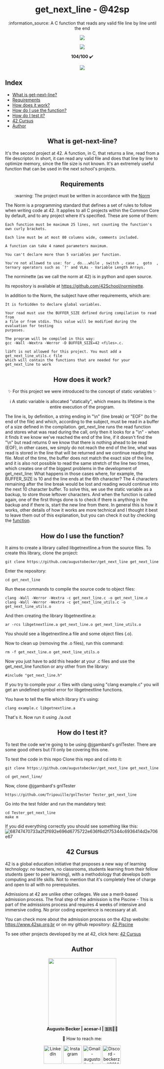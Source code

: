 <h1 align="center"> get_next_line - @42sp </h1>

<p align="center">:information_source: A C function that reads any valid file line by line until the end </p>

<p align="center"><a href="https://www.42sp.org.br/" target="_blank"><img src="https://img.shields.io/static/v1?label=&message=SP&color=000&style=for-the-badge&logo=42""></a></p>
<p align="center"><img src="https://user-images.githubusercontent.com/81205527/149212588-45d60d10-2e78-46c5-bf0c-0dc247464ad5.png"></p>
<p align="center"> <strong>104/100</strong> ✔️ </p>
<p align="center"><a href="https://github.com/augustobecker/get_next_line/blob/main/README-ptbr.md" target="_blank"><img src="https://img.shields.io/badge/dispon%C3%ADvel%20tamb%C3%A9m%20em-PT--BR-yellow"></a></p>

## Index

* [What is get-next-line?](#what-is-get-next-line)
* [Requirements](#requirements)
* [How does it work?](#how-does-it-work)
* [How do I use the function?](#how-do-i-use-the-function)
* [How do I test it?](#how-do-i-test-it)
* [42 Cursus](#42-cursus)
* [Author](#author)

<h2 align="center" id="what-is-get-next-line"> What is get-next-line? </h2>

It's the second project at 42. A function, in C, that returns a line, read from a file descriptor. In short, it can read any valid file and does that line by line to optimize memory, since the file size is not known. It's an extremely useful function that can be used in the next school's projects.

<h2 align="center" id="requirements"> Requirements </h2>

<p  align="center"> :warning: The project must be written in accordance with the <a href="https://github.com/42School/norminette/blob/master/pdf/en.norm.pdf" target="_blank">Norm</a> </p>
The Norm  is a programming standard that defines a set of rules to follow when writing code at 42. It applies to all C projects within the Common Core by default, and
to any project where it's specified. These are some of them:

    Each function must be maximum 25 lines, not counting the function's own curly brackets.
    
    Each line must be at most 80 columns wide, comments included.
    
    A function can take 4 named parameters maximum.
    
    You can't declare more than 5 variables per function.
    
    You're not allowed to use: for , do...while , switch , case ,  goto  ,
    ternary operators such as `?' and VLAs - Variable Length Arrays.
  The norminette (as we call the norm at 42) is in python and open source.
  
  Its repository is available at https://github.com/42School/norminette.
  
  In addition to the Norm, the subject have other requirements, which are:
  
    It is forbidden to declare global variables.
   
    Your read must use the BUFFER_SIZE defined during compilation to read from
    a file or from stdin. This value will be modified during the evaluation for testing
    purposes.
    
    The program will be compiled in this way:
    gcc -Wall -Wextra -Werror -D BUFFER_SIZE=42 <files>.c.
    
    libft is not allowed for this project. You must add a get_next_line_utils.c file
    which will contain the functions that are needed for your get_next_line to work

<h2 align="center" id="how-does-it-work"> How does it work? </h2>

<p align="center">✨ For this project we were introduced to the concept of static variables ✨</p>

<p align="center">ℹ️ A static variable is allocated "statically", which means its lifetime is the entire execution of the program.</p>

The line is, by definition, a string ending in "\n" (line break) or "EOF" (to the end of the file) and which, according to the subject, must be read in a buffer of a size defined in the compilation. get_next_line runs the read function and stores what was read during the call, only then it looks for a "\n" - when it finds it we know we've reached the end of the line, if it doesn't find the "\n" but read returns 0 we know that there is nothing ahead to be read (EOF), in other cases, we simply do not reach the end of the line, what was read is stored in the line that will be returned and we continue reading the file. Most of the time, the buffer does not match the exact size of the line, and it is also not possible to read the same stretch of the line two times, which creates one of the biggest problems in the development of get_next_line:
What happens in those cases where, for example, the BUFFER_SIZE is 10 and the line ends at the 6th character?
The 4 characters remaining after the line break would be lost and reading would continue into the next 10 character buffer. To solve this, we use the static variable as a backup, to store those leftover characters. And when the function is called again, one of the first things done is to check if there is anything in the backup and if there is, start the new line from there. In general this is how it works, other details of how it works are more technical and I thought it best to leave them out of this explanation, but you can check it out by checking the <a href="https://github.com/augustobecker/get_next_line/blob/main/get_next_line.c">function</a>.
<h2 align="center" id="how-do-i-use-the-function"> How do I use the function? </h2>

It aims to create a library called libgetnextline.a from the source files.
To create this library, clone the project:

    git clone https://github.com/augustobecker/get_next_line get_next_line
Enter the repository:

    cd get_next_line

Run these commands to compile the source code to object files:
    
    clang -Wall -Werror -Wextra -c get_next_line.c -o get_next_line.o 
    clang -Wall -Werror -Wextra -c get_next_line_utils.c -o get_next_line_utils.o 

And then creating the library libgetnextline.a:
    
    ar -rcs libgetnextline.a get_next_line.o get_next_line_utils.o 

You should see a libgetnextline.a file and some object files (.o).

Now to clean up (removing the .o files), run this command:

    rm -f get_next_line.o get_next_line_utils.o 
Now you just have to add this header at your .c files and use the get_next_line function or any other from the library:

	#include "get_next_line.h"
	
If you try to compile your .c files with clang using "clang example.c" you will get an undefined symbol error for libgetnextline functions.

You have to tell the file which library it's using:

	clang example.c libgetnextline.a
	
That's it. Now run it using ./a.out

<h2 align="center" id="how-do-i-test-it"> How do I test it? </h2>

To test the code we're going to be using @jgambard's gnlTester. There are some good others but I'll only be covering this one.

To test the code in this repo
Clone this repo and cd into it:

    git clone https://github.com/augustobecker/get_next_line get_next_line
     
	cd get_next_line/	
 
Now, clone @jgambard's gnlTester
    
    https://github.com/Tripouille/gnlTester Tester_get_next_line
Go into the test folder and run the mandatory test:

    cd Tester_get_next_line
    make m
    
If you did everything correctly you should see something like this:
![68747470733a2f2f692e696d6775722e636f6d2f75344c6936414d2e706e67](https://user-images.githubusercontent.com/81205527/158914684-a53f2bf1-7a7a-4155-944f-7863ddb09855.png)

<h2 align="center" id="42-cursus"> 42 Cursus </h2>
	
42 is a global education initiative that proposes a new way of learning technology: no teachers, no classrooms,
students learning from their fellow students (peer to peer learning),
with a methodology that develops both computing and life skills.
Not to mention that it's completely free of charge and open to all with no prerequisites.

Admissions at 42 are unlike other colleges. We use a merit-based admission process.
The final step of the admission is the Piscine - This is part of the admissions process and 
requires 4 weeks of intensive and immersive coding. No prior coding experience is necessary at all.
	
You can check more about the admission process on the 42sp website: https://www.42sp.org.br or on my github repository: <a href="https://github.com/augustobecker/42sp_Piscine">42 Piscine</a>

To see other projects developed by me at 42, click here: <a href="https://github.com/augustobecker/42cursus">42 Cursus </a>
    
<h2  align="center" id="author">Author</h2>
<div align="center">
	<div>
	<img height="222em" src="https://user-images.githubusercontent.com/81205527/174709160-f4bc029d-b667-469b-b2a7-4e036f1c5349.png">
	</div>
	<div>
		<strong> Augusto Becker | acesar-l | 🇧🇷👨‍🚀</strong>
	
:wave: How to reach me:
    	</div> 
    	<div>
  	<a href="https://www.linkedin.com/in/augusto-becker/" target="_blank"><img align="center" alt="LinkedIn" height="60" src="https://user-images.githubusercontent.com/81205527/157161849-01a9df02-bf32-45be-add4-122bc40b48cf.png"></a>
	<a href="https://www.instagram.com/augusto.becker/" target="_blank"><img align="center" alt="Instagram" height="60" src="https://user-images.githubusercontent.com/81205527/157161841-19ec3ab2-2c8f-4ec0-8b9d-3cd885256098.png"></a>
	<a href = "mailto:augustobecker.dev@gmail.com"> <img align="center" alt="Gmail - augustobecker.dev@gmail.com" height="60" src="https://user-images.githubusercontent.com/81205527/157161831-eb9dffee-404b-4ffe-b0af-34671219f7fb.png"></a>
	<a href="https://discord.gg/3kxYkBRxUy" target="_blank"><img align="center" alt="Discord - beckerzz#3614" height="60" src="https://user-images.githubusercontent.com/81205527/157161820-de88dc63-61a3-4c9f-9445-07ac98bf0bc2.png"></a>
	</div>
</div>
